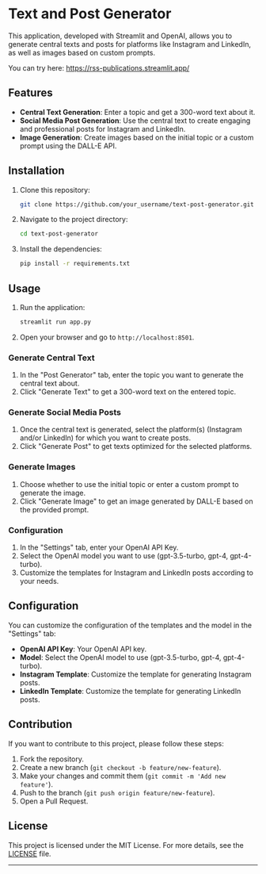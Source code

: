 # Text and Post Generator

This application, developed with Streamlit and OpenAI, allows you to generate central texts and posts for platforms like Instagram and LinkedIn, as well as images based on custom prompts.

You can try here: https://rss-publications.streamlit.app/

## Features

- **Central Text Generation**: Enter a topic and get a 300-word text about it.
- **Social Media Post Generation**: Use the central text to create engaging and professional posts for Instagram and LinkedIn.
- **Image Generation**: Create images based on the initial topic or a custom prompt using the DALL-E API.

## Installation

1. Clone this repository:
    ```bash
    git clone https://github.com/your_username/text-post-generator.git
    ```
2. Navigate to the project directory:
    ```bash
    cd text-post-generator
    ```
3. Install the dependencies:
    ```bash
    pip install -r requirements.txt
    ```

## Usage

1. Run the application:
    ```bash
    streamlit run app.py
    ```
2. Open your browser and go to `http://localhost:8501`.

### Generate Central Text

1. In the "Post Generator" tab, enter the topic you want to generate the central text about.
2. Click "Generate Text" to get a 300-word text on the entered topic.

### Generate Social Media Posts

1. Once the central text is generated, select the platform(s) (Instagram and/or LinkedIn) for which you want to create posts.
2. Click "Generate Post" to get texts optimized for the selected platforms.

### Generate Images

1. Choose whether to use the initial topic or enter a custom prompt to generate the image.
2. Click "Generate Image" to get an image generated by DALL-E based on the provided prompt.

### Configuration

1. In the "Settings" tab, enter your OpenAI API Key.
2. Select the OpenAI model you want to use (gpt-3.5-turbo, gpt-4, gpt-4-turbo).
3. Customize the templates for Instagram and LinkedIn posts according to your needs.

## Configuration

You can customize the configuration of the templates and the model in the "Settings" tab:

- **OpenAI API Key**: Your OpenAI API key.
- **Model**: Select the OpenAI model to use (gpt-3.5-turbo, gpt-4, gpt-4-turbo).
- **Instagram Template**: Customize the template for generating Instagram posts.
- **LinkedIn Template**: Customize the template for generating LinkedIn posts.

## Contribution

If you want to contribute to this project, please follow these steps:

1. Fork the repository.
2. Create a new branch (`git checkout -b feature/new-feature`).
3. Make your changes and commit them (`git commit -m 'Add new feature'`).
4. Push to the branch (`git push origin feature/new-feature`).
5. Open a Pull Request.

## License

This project is licensed under the MIT License. For more details, see the [LICENSE](LICENSE) file.

---

